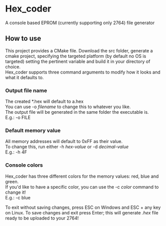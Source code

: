 # Hex_coder
A console based EPROM (currently supporting only 2764) file generator  
## How to use
This project provides a CMake file. Download the src folder, generate a cmake project, specifying
the targeted platform (by default no OS is targeted) setting the pertinent variable and
build it in your directory of choice.   
Hex_coder supports three command arguments to modify how it looks and what it defaults to. 
### Output file name
The created \*.hex will default to a.hex  
You can use -o *filename* to change this to whatever you like.  
The output file will be generated in the same folder the executable is.  
E.g.: -o FILE
### Default memory value
All memory addresses will default to 0xFF as their value.  
To change this, run either -h *hex-value* or -d *decimal-value*   
E.g.: -h 4F
### Console colors
Hex_coder has three different colors for the memory values: red, blue and green.  
If you'd like to have a specific color, you can use the -c *color* command to change it!  
E.g.: -c blue  
  
To exit without saving changes, press ESC on Windows and ESC + any key on Linux. To save
changes and exit press Enter; this will generate *.hex* file ready to be uploaded to your 2764!